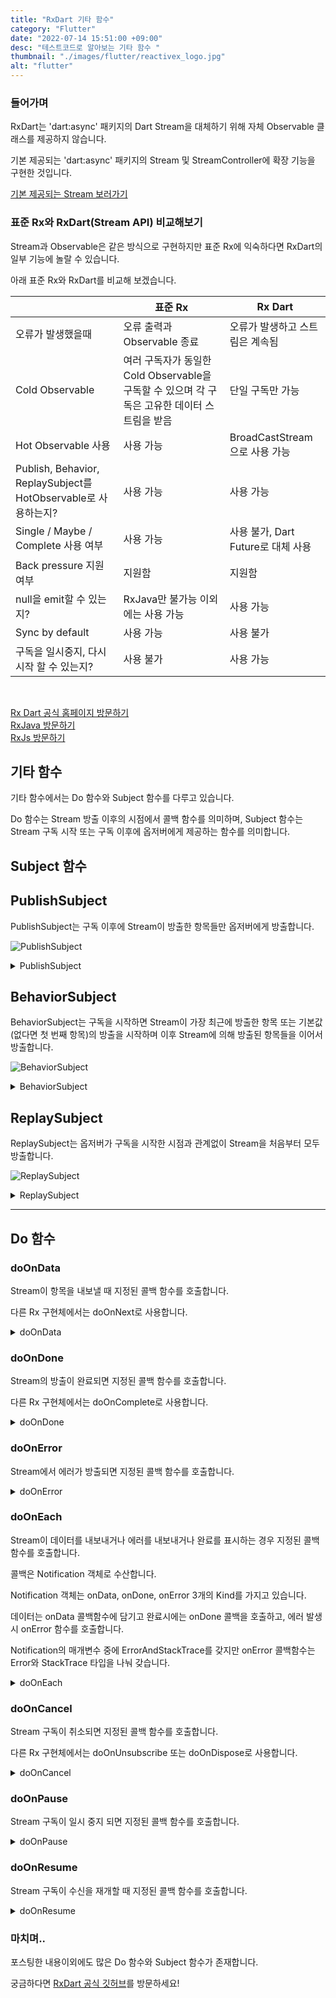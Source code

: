```yaml
---
title: "RxDart 기타 함수"
category: "Flutter"
date: "2022-07-14 15:51:00 +09:00"
desc: "테스트코드로 알아보는 기타 함수 "
thumbnail: "./images/flutter/reactivex_logo.jpg"
alt: "flutter"
---
```


### 들어가며

RxDart는 'dart:async' 패키지의 Dart Stream을 대체하기 위해 자체 Observable 클래스를 제공하지 않습니다.

기본 제공되는 'dart:async' 패키지의 Stream 및 StreamController에 확장 기능을 구현한 것입니다.

<a href="https://api.dart.dev/stable/2.9.0/dart-async/Stream-class.html" target="_blank">기본 제공되는 Stream 보러가기</a>

### 표준 Rx와 RxDart(Stream API) 비교해보기
Stream과 Observable은 같은 방식으로 구현하지만 표준 Rx에 익숙하다면 RxDart의 일부 기능에 놀랄 수 있습니다.

아래 표준 Rx와 RxDart를 비교해 보겠습니다.

|  | **표준 Rx** | **Rx Dart** |
|---| --- | --- |
| 오류가 발생했을때 | 오류 출력과 Observable 종료  | 오류가 발생하고 스트림은 계속됨 |
| Cold Observable | 여러 구독자가 동일한 Cold Observable을 구독할 수 있으며 각 구독은 고유한 데이터 스트림을 받음 | 단일 구독만 가능 |
| Hot Observable 사용 | 사용 가능 | BroadCastStream으로 사용 가능 |
| Publish, Behavior, ReplaySubject를 HotObservable로 사용하는지? | 사용 가능 | 사용 가능 |
| Single / Maybe / Complete 사용 여부 | 사용 가능 | 사용 불가, Dart Future로 대체 사용 |
| Back pressure 지원 여부 | 지원함 | 지원함 |
| null을 emit할 수 있는지? | RxJava만 불가능 이외에는 사용 가능 | 사용 가능 |
| Sync by default | 사용 가능 | 사용 불가 |
| 구독을 일시중지, 다시 시작 할 수 있는지? | 사용 불가 | 사용 가능 |

<br>

<a href="https://pub.dev/documentation/rxdart/latest/rx/Rx-class.html" target="_blank">Rx Dart 공식 홈페이지 방문하기</a>
<br>
<a href="http://reactivex.io/RxJava/javadoc/io/reactivex/Observable.html" target="_blank">RxJava 방문하기</a>
<br>
<a href="https://rxjs-dev.firebaseapp.com/api/index" target="_blank">RxJs 방문하기</a>

## 기타 함수
기타 함수에서는 Do 함수와 Subject 함수를 다루고 있습니다.

Do 함수는 Stream 방출 이후의 시점에서 콜백 함수를 의미하며, Subject 함수는 Stream 구독 시작 또는 구독 이후에 옵저버에게 제공하는 함수를 의미합니다.

## Subject 함수
## PublishSubject
PublishSubject는 구독 이후에 Stream이 방출한 항목들만 옵저버에게 방출합니다.

![PublishSubject](https://user-images.githubusercontent.com/85836879/179347921-b16819f4-2d68-48aa-984e-2c0e469da82b.png)

<details>

<summary> PublishSubject </summary>

```js
test('PublishSubject를 이용해 구독한 모든 항목들을 옵저버에게 방출해야 한다. ', () async {
    // given
    final subject = PublishSubject<int>();

    // when
    scheduleMicrotask(() {
      subject.add(1);
      subject.add(2);
      subject.add(3);
      subject.close();
    });

    // then
    await expectLater(subject.stream, emitsInOrder([1, 2, 3, emitsDone]));
}, timeout: const Timeout(Duration(seconds: 10)));
```
</details>


## BehaviorSubject
BehaviorSubject는 구독을 시작하면 Stream이 가장 최근에 방출한 항목 또는 기본값(없다면 첫 번째 항목)의 방출을 시작하며 이후 Stream에 의해 방출된 항목들을 이어서 방출합니다.

![BehaviorSubject](https://user-images.githubusercontent.com/85836879/179347859-3026f13d-89f5-47f4-920d-b7b262daf872.png)

<details>

<summary> BehaviorSubject </summary>

```java
test(
      'BehaviorSubject를 이용해 구독 이후 Stream이 최근에 방출한 항목을 방출하고 없는 경우 기본값 또는 최근값을 옵저버에게 방출해야 한다.',
      () async {
    // given
    final unseeded = BehaviorSubject<int>(),
        seeded = BehaviorSubject<int>.seeded(0);

    // when
    unseeded.add(1);
    unseeded.add(2);
    unseeded.add(3);

    // then
    await expectLater(unseeded.stream, emits(3));
    await expectLater(unseeded.stream, emits(3));
    await expectLater(unseeded.stream, emits(3));

    await expectLater(seeded.stream, emits(0));
}, timeout: const Timeout(Duration(seconds: 10)));
```
</details>

## ReplaySubject
ReplaySubject는 옵저버가 구독을 시작한 시점과 관계없이 Stream을 처음부터 모두 방출합니다.

![ReplaySubject](https://user-images.githubusercontent.com/85836879/179347886-b173de5b-0a04-4a53-ac5c-2e43aab389d6.png)

<details>

<summary> ReplaySubject </summary>


```js
test('ReplaySubject를 이용해 옵저버가 Stream을 처음부터 방출해야 한다.', () async {
    // given
    final subject = ReplaySubject<int>();

    // when
    subject.add(1);
    subject.add(2);
    subject.add(3);

    // then
    await expectLater(subject.stream, emitsInOrder([1, 2, 3]));
}, timeout: const Timeout(Duration(seconds: 10)));
```
</details>

---
## Do 함수

### doOnData
Stream이 항목을 내보낼 때 지정된 콜백 함수를 호출합니다.

다른 Rx 구현체에서는 doOnNext로 사용합니다.

<details>

<summary> doOnData </summary>

```java
test('Stream이 항목을 방출할 때 지정된 콜백 함수를 호출해야 한다.', () async {
    // given
    var onDataCalled = false;
    var temp = Stream.value(1);

    // when
    final stream = temp.doOnData((_) => onDataCalled = true);

    // then
    await expectLater(stream, emits(1));
    await expectLater(onDataCalled, true);
}, timeout: const Timeout(Duration(seconds: 10)));

test('BroadCastStream에서 doOnData는 1번만 호출되어야 한다.', () async {
    // given
    final actual = <int>[];
    final controller = BehaviorSubject<int>(sync: true);

    // when
    final stream = controller.stream.transform(
      DoStreamTransformer(onData: (element) => actual.add(element)),
    );
    stream.listen(null);
    stream.listen(null);
    controller.add(1);
    controller.add(2);

    // then
    await expectLater(actual, const [1, 2]);
    await controller.close();
}, timeout: const Timeout(Duration(seconds: 10)));
```
</details>

### doOnDone
Stream의 방출이 완료되면 지정된 콜백 함수를 호출합니다.

다른 Rx 구현체에서는 doOnComplete로 사용합니다.

<details>

<summary> doOnDone </summary>

```java
test('Stream이 종료되면 doOnDone 콜백 함수가 호출되어야 한다.', () async {
    // given
    var onDoneCalled = false;
    const temp = Stream<void>.empty();

    // when
    final stream = temp.doOnDone(() => onDoneCalled = true);

    // then
    await expectLater(stream, emitsDone);
    await expectLater(onDoneCalled, isTrue);
}, timeout: const Timeout(Duration(seconds: 10)));
```
</details>

### doOnError
Stream에서 에러가 방출되면 지정된 콜백 함수를 호출합니다.

<details>

<summary> doOnError </summary>

```js
test('에러가 방출되었을때 doOnError가 호출되어야 한다.', () async {
    // given
    var onErrorCalled = false;
    final temp = Stream<void>.error(Exception());

    // when
    final stream = temp.doOnError(
      (_, StackTrace stackTrace) => onErrorCalled = true,
    );

    // then
    await expectLater(stream, emitsError(isException));
    await expectLater(onErrorCalled, isTrue);
}, timeout: const Timeout(Duration(seconds: 10)));

test('broadCastStream에서 에러가 발생했을떄, doOnError는 1번만 호출되어야 한다.', () async {
    // given
    var count = 0;
    final subject = BehaviorSubject<int>(sync: true);

    // when
    final stream = subject.stream.doOnError((_, __) => count++);
    stream.listen(null, onError: (_, __) {});
    stream.listen(null, onError: (_, __) {});
    subject.addError(Exception());
    subject.addError(Exception());
    subject.addError(Exception());

    // then
    await expectLater(count, 3);
    await subject.close();
}, timeout: const Timeout(Duration(seconds: 10)));
```
</details>

### doOnEach
Stream이 데이터를 내보내거나 에러를 내보내거나 완료를 표시하는 경우 지정된 콜백 함수를 호출합니다.

콜백은 Notification 객체로 수산합니다.

Notification 객체는 onData, onDone, onError 3개의 Kind를 가지고 있습니다.

데이터는 onData 콜백함수에 담기고 완료시에는 onDone 콜백을 호출하고, 에러 발생시 onError 함수를 호출합니다.

Notification의 매개변수 중에 ErrorAndStackTrace를 갖지만 onError 콜백함수는 Error와 StackTrace 타입을 나눠 갖습니다.

<details>

<summary> doOnEach </summary>

```java
test('Data, Error, Done의 Notification이 있을때 doOnEach를 호출해야 한다.', () async {
    // given
    StackTrace? stackTrace;
    final exception = Exception();
    final actual = <Notification<int>>[];
    final temp = Stream.value(1).concatWith([Stream<int>.error(exception)]);

    // when
    final stream = temp.doOnEach((notification) {
      actual.add(notification);

      if (notification.isOnError) {
        stackTrace = notification.errorAndStackTrace?.stackTrace;
      }
    });

    // then
    await expectLater(
      stream,
      emitsInOrder(<dynamic>[1, emitsError(isException), emitsDone]),
    );

    await expectLater(actual, [
      Notification.onData(1),
      Notification<int>.onError(exception, stackTrace),
      Notification<int>.onDone(),
    ]);
}, timeout: const Timeout(Duration(seconds: 10)));

test('BroadCastStream에서 doOnEach는 1번만 호출되어야 한다.', () async {
    // given
    var count = 0;
    final controller = StreamController<int>.broadcast(sync: true);
    final stream = controller.stream.transform(
      DoStreamTransformer(onEach: (_) => count++),
    );

    // when
    stream.listen(null);
    stream.listen(null);
    controller.add(1);
    controller.add(2);
    controller.add(3);

    // then
    await expectLater(count, 3);
    await controller.close();
}, timeout: const Timeout(Duration(seconds: 10)));
```
</details>

### doOnCancel
Stream 구독이 취소되면 지정된 콜백 함수를 호출합니다.

다른 Rx 구현체에서는 doOnUnsubscribe 또는 doOnDispose로 사용합니다.

<details>

<summary> doOnCancel </summary>

```java
test('구독을 취소하였을 때, doOnCancel가 호출되어야 한다.', () async {
    // given
    var onCancelCalled = false;
    final stream = Stream.value(1);

    // when
    await stream.doOnCancel(() => onCancelCalled = true).listen(null).cancel();

    // then
    await expectLater(onCancelCalled, isTrue);
}, timeout: const Timeout(Duration(seconds: 10)));

test('BroadCastStream에서 dpOnCancel가 1번만 호출되어야 한다.', () async {
    // given
    var count = 0;
    final subject = BehaviorSubject<int>(sync: true);

    // when
    final stream = subject.doOnCancel(() => count++);
    await stream.listen(null).cancel();
    await stream.listen(null).cancel();

    // then
    await expectLater(count, 2);
    await subject.close();
}, timeout: const Timeout(Duration(seconds: 10)));
```
</details>

### doOnPause
Stream 구독이 일시 중지 되면 지정된 콜백 함수를 호출합니다.

<details>

<summary> doOnPause </summary>

```java
test('구독이 일시 중지되면 doOnPause가 호출되어야 한다.', () async {
    // given
    var onPauseCalled = false;
    var temp = Stream.value(1);

    // when
    final stream = temp.doOnPause(() => onPauseCalled = true);

    // then
    stream.listen(null, onDone: expectAsync0(() {
      expect(onPauseCalled, isTrue);
    }))
      ..pause()
      ..resume();
}, timeout: const Timeout(Duration(seconds: 10)));
```
</details>

### doOnResume
Stream 구독이 수신을 재개할 때 지정된 콜백 함수를 호출합니다.

<details>

<summary> doOnResume </summary>

```java
test('구독 취소후 재구독을 할 때 doOnResume가 호출되어야 한다.', () async {
    // given
    var onResumeCalled = false;
    var temp = Stream.value(1);

    // when
    final stream = temp.doOnResume(() => onResumeCalled = true);

    // then
    stream.listen(null, onDone: expectAsync0(() {
      expect(onResumeCalled, isTrue);
    }))
      ..pause()
      ..resume();
}, timeout: const Timeout(Duration(seconds: 10)));
```
</details>

### 마치며..
포스팅한 내용이외에도 많은 Do 함수와 Subject 함수가 존재합니다.

궁금하다면 <a href="https://github.com/ReactiveX/rxdart" target="_blank">RxDart 공식 깃허브</a>를 방문하세요!
